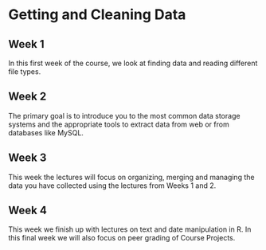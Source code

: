 # Getting and Cleaning Data
## Week 1
In this first week of the course, we look at finding data and reading different file types.

## Week 2
The primary goal is to introduce you to the most common data storage systems and the appropriate tools to extract data from web or from databases like MySQL. 

## Week 3
This week the lectures will focus on organizing, merging and managing the data you have collected using the lectures from Weeks 1 and 2. 

## Week 4
This week we finish up with lectures on text and date manipulation in R. In this final week we will also focus on peer grading of Course Projects. 















